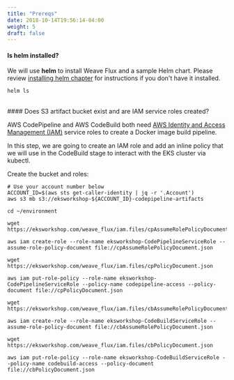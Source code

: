 ```yaml
---
title: "Prereqs"
date: 2018-10-14T19:56:14-04:00
weight: 5
draft: false
---
```


#### Is **helm** installed?

We will use **helm** to install Weave Flux and a sample Helm chart. Please review  [installing helm chapter](/helm_root/helm_intro/install/index.html) for instructions if you don't have it installed.

```
helm ls
```

<br>
#### Does S3 artifact bucket exist and are IAM service roles created?

AWS CodePipeline and AWS CodeBuild both need [AWS Identity and Access Management (IAM)](https://aws.amazon.com/iam/) service roles to create a Docker image build pipeline.  

In this step, we are going to create an IAM role and add an inline policy that we will use in the CodeBuild stage
to interact with the EKS cluster via kubectl.

Create the bucket and roles:

```
# Use your account number below
ACCOUNT_ID=$(aws sts get-caller-identity | jq -r '.Account')
aws s3 mb s3://eksworkshop-${ACCOUNT_ID}-codepipeline-artifacts

cd ~/environment

wget https://eksworkshop.com/weave_flux/iam.files/cpAssumeRolePolicyDocument.json

aws iam create-role --role-name eksworkshop-CodePipelineServiceRole --assume-role-policy-document file://cpAssumeRolePolicyDocument.json 

wget https://eksworkshop.com/weave_flux/iam.files/cpPolicyDocument.json

aws iam put-role-policy --role-name eksworkshop-CodePipelineServiceRole --policy-name codepipeline-access --policy-document file://cpPolicyDocument.json

wget https://eksworkshop.com/weave_flux/iam.files/cbAssumeRolePolicyDocument.json

aws iam create-role --role-name eksworkshop-CodeBuildServiceRole --assume-role-policy-document file://cbAssumeRolePolicyDocument.json 

wget https://eksworkshop.com/weave_flux/iam.files/cbPolicyDocument.json

aws iam put-role-policy --role-name eksworkshop-CodeBuildServiceRole --policy-name codebuild-access --policy-document file://cbPolicyDocument.json
```
